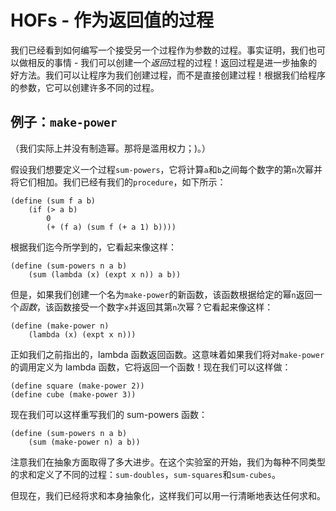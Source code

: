 # HOFs - 作为返回值的过程

我们已经看到如何编写一个接受另一个过程作为参数的过程。事实证明，我们也可以做相反的事情 - 我们可以创建一个*返回*过程的过程！返回过程是进一步抽象的好方法。我们可以让程序为我们创建过程，而不是直接创建过程！根据我们给程序的参数，它可以创建许多不同的过程。

## 例子：`make-power`

（我们实际上并没有制造幂。那将是滥用权力；)。）

假设我们想要定义一个过程`sum-powers`，它将计算`a`和`b`之间每个数字的第`n`次幂并将它们相加。我们已经有我们的`procedure`，如下所示：

```
(define (sum f a b)
    (if (> a b)
        0
        (+ (f a) (sum f (+ a 1) b)))) 
```

根据我们迄今所学到的，它看起来像这样：

```
(define (sum-powers n a b)
    (sum (lambda (x) (expt x n)) a b)) 
```

但是，如果我们创建一个名为`make-power`的新函数，该函数根据给定的幂`n`返回一个*函数*，该函数接受一个数字`x`并返回其第`n`次幂？它看起来像这样：

```
(define (make-power n)
    (lambda (x) (expt x n))) 
```

正如我们之前指出的，lambda 函数返回函数。这意味着如果我们将对`make-power`的调用定义为 lambda 函数，它将返回一个函数！现在我们可以这样做：

```
(define square (make-power 2))
(define cube (make-power 3)) 
```

现在我们可以这样重写我们的 sum-powers 函数：

```
(define (sum-powers n a b)
    (sum (make-power n) a b)) 
```

注意我们在抽象方面取得了多大进步。在这个实验室的开始，我们为每种不同类型的求和定义了不同的过程：`sum-doubles`，`sum-squares`和`sum-cubes`。

但现在，我们已经将求和本身抽象化，这样我们可以用一行清晰地表达任何求和。

